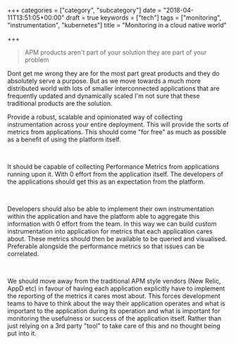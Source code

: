 +++
categories = ["category", "subcategory"]
date = "2018-04-11T13:51:05+00:00"
draft = true
keywords = ["tech"]
tags = ["monitoring", "instrumentation", "kubernetes"]
title = "Monitoring in a cloud native world"

+++
> APM products aren't part of your solution they are part of your problem

Dont get me wrong they are for the most part great products and they do absolutely serve a purpose. But as we move towards a much more distributed world with lots of smaller interconnected applications that are frequently updated and dynamically scaled I'm not sure that these traditional products are the solution.

<!--more-->

Provide a robust, scalable and opinionated way of collecting instrumentation across your entire deployment. This will provide the sorts of metrics from applications. This should come "for free" as much as possible as a benefit of using the platform itself.

 

It should be capable of collecting Performance Metrics from applications running upon it. With 0 effort from the application itself. The developers of the applications should get this as an expectation from the platform.

 

Developers should also be able to implement their own instrumentation within the application and have the platform able to aggregate this information with 0 effort from the team. In this way we can build custom instrumentation into application for metrics that each application cares about. These metrics should then be available to be queried and visualised. Preferable alongside the performance metrics so that issues can be correlated.

 

We should move away from the traditional APM style vendors (New Relic, AppD etc) in favour of having each application explicitly have to implement the reporting of the metrics it cares most about. This forces development teams to have to think about the way their application operates and what is important to the application during its operation and what is important for monitoring the usefulness or success of the application itself. Rather than just relying on a 3rd party "tool" to take care of this and no thought being put into it.